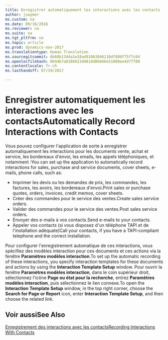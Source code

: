 ```yaml
---
title: Enregistrer automatiquement les interactions avec les contacts
author: jswymer
ms.custom: na
ms.date: 09/16/2016
ms.reviewer: na
ms.suite: na
ms.tgt_pltfrm: na
ms.topic: article
ms.prod: dynamics-nav-2017
ms.translationtype: Human Translation
ms.sourcegitcommit: 6b60b1344a1e18ad91863046110df880f75f7c04
ms.openlocfilehash: 0b94b7a0186623d481dd86846e51080ee4d7f700
ms.contentlocale: fr-ch
ms.lasthandoff: 07/19/2017

---
```

# <a name="automatically-record-interactions-with-contacts"></a><span data-ttu-id="bfa22-102">Enregistrer automatiquement les interactions avec les contacts</span><span class="sxs-lookup"><span data-stu-id="bfa22-102">Automatically Record Interactions with Contacts</span></span>
<span data-ttu-id="bfa22-103">Vous pouvez configurer l'application de sorte à enregistrer automatiquement les interactions pour les documents vente, achat et service, les bordereaux d'envoi, les emails, les appels téléphoniques, et notamment :</span><span class="sxs-lookup"><span data-stu-id="bfa22-103">You can set up the application to automatically record interactions for sales, purchase and service documents, cover sheets, e-mails, phone calls, such as:</span></span>

* <span data-ttu-id="bfa22-104">Imprimer les devis ou les demandes de prix, les commandes, les factures, les avoirs, les bordereaux d'envoi.</span><span class="sxs-lookup"><span data-stu-id="bfa22-104">Print sales or purchase quotes, orders, invoices, credit memos, cover sheets.</span></span>
* <span data-ttu-id="bfa22-105">Créer des commandes pour le service des ventes.</span><span class="sxs-lookup"><span data-stu-id="bfa22-105">Create sales service orders.</span></span>
* <span data-ttu-id="bfa22-106">Valider des commandes pour le service des ventes.</span><span class="sxs-lookup"><span data-stu-id="bfa22-106">Post sales service orders.</span></span>
* <span data-ttu-id="bfa22-107">Envoyer des e-mails à vos contacts.</span><span class="sxs-lookup"><span data-stu-id="bfa22-107">Send e-mails to your contacts.</span></span>
* <span data-ttu-id="bfa22-108">Appeler vos contacts (si vous disposez d'un téléphone TAPI et de l'installation adéquate)</span><span class="sxs-lookup"><span data-stu-id="bfa22-108">Call your contacts, if you have a TAPI-compliant telephone and the correct installation.</span></span>

<span data-ttu-id="bfa22-109">Pour configurer l'enregistrement automatique de ces interactions, vous spécifiez des modèles interaction pour ces documents et ces actions via la fenêtre **Paramètres modèles interaction**.</span><span class="sxs-lookup"><span data-stu-id="bfa22-109">To set up the automatic recording of these interactions, you specify interaction templates for these documents and actions by using the **Interaction Template Setup** window.</span></span> <span data-ttu-id="bfa22-110">Pour ouvrir la fenêtre **Paramètres modèles interaction**, dans le coin supérieur droit, sélectionnez l'icône **Page ou état pour la recherche**, entrez **Paramètres modèles interaction**, puis sélectionnez le lien connexe.</span><span class="sxs-lookup"><span data-stu-id="bfa22-110">To open the **Interaction Template Setup** window, in the top right corner, choose the **Search for Page or Report** icon, enter **Interaction Template Setup**, and then choose the related link.</span></span>

## <a name="see-also"></a><span data-ttu-id="bfa22-111">Voir aussi</span><span class="sxs-lookup"><span data-stu-id="bfa22-111">See Also</span></span>
[<span data-ttu-id="bfa22-112">Enregistrement des interactions avec les contacts</span><span class="sxs-lookup"><span data-stu-id="bfa22-112">Recording Interactions With Contacts</span></span>](marketing-interactions.md)  

